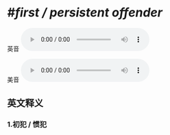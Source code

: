 # ***\#first / persistent offender*** 
英音
<audio src="./media/first   persistent offender1_AAC.aac" controls="controls"></audio>

美音
<audio src="./media/first   persistent off ender2_AAC.aac" controls="controls"></audio>



  

英文释义
---
### 1.**初犯 / 惯犯**  


